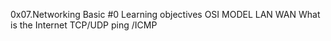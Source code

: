 0x07.Networking Basic #0
Learning objectives
OSI MODEL
LAN
WAN
What is the Internet
TCP/UDP
ping /ICMP

